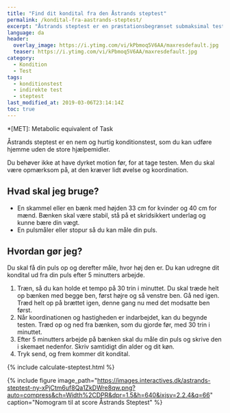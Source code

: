 ```yaml
---
title: "Find dit kondital fra den Åstrands steptest"
permalink: /kondital-fra-aastrands-steptest/
excerpt: "Åstrands steptest er en præstationsbegrænset submaksimal test, der estimerer den maksimale iltoptagelse og konditallet ud fra pulsen og arbejdstiden."
language: da
header:
  overlay_image: https://i.ytimg.com/vi/kPbmoq5V6AA/maxresdefault.jpg
  teaser: https://i.ytimg.com/vi/kPbmoq5V6AA/maxresdefault.jpg
category:
  - Kondition
  - Test
tags:
  - konditionstest
  - indirekte test
  - steptest
last_modified_at: 2019-03-06T23:14:14Z
toc: true
---
```


*[MET]: Metabolic equivalent of Task

Åstrands steptest er en nem og hurtig konditionstest, som du kan udføre hjemme uden de store hjælpemidler.

Du behøver ikke at have dyrket motion før, for at tage testen. Men du skal være opmærksom på, at den kræver lidt øvelse og koordination. 

## Hvad skal jeg bruge?

- En skammel eller en bænk med højden 33 cm for kvinder og 40 cm for mænd. Bænken skal være stabil, stå på et skridsikkert underlag og kunne bære din vægt.
- En pulsmåler eller stopur så du kan måle din puls. 

## Hvordan gør jeg?

Du skal få din puls op og derefter måle, hvor høj den er. Du kan udregne dit kondital ud fra din puls efter 5 minutters arbejde.

1. Træn, så du kan holde et tempo på 30 trin i minuttet. Du skal træde helt op bænken med begge ben, først højre og så venstre ben. Gå ned igen. Træd helt op på brættet igen, denne gang nu med det modsatte ben først. 
2. Når koordinationen og hastigheden er indarbejdet, kan du begynde testen. Træd op og ned fra bænken, som du gjorde før, med 30 trin i minuttet.
3. Efter 5 minutters arbejde på bænken skal du måle din puls og skrive den i skemaet nedenfor. Skriv  samtidigt din alder og dit køn.
4. Tryk send, og frem kommer dit kondital.

{% include calculate-steptest.html %}


{% include figure image_path="https://images.interactives.dk/astrands-steptest-ny-xPjCtm6uf8Qa1ZkDWre8qw.png?auto=compress&ch=Width%2CDPR&dpr=1.5&h=640&ixjsv=2.2.4&q=66" caption="Nomogram til at score Åstrands Steptest" %}